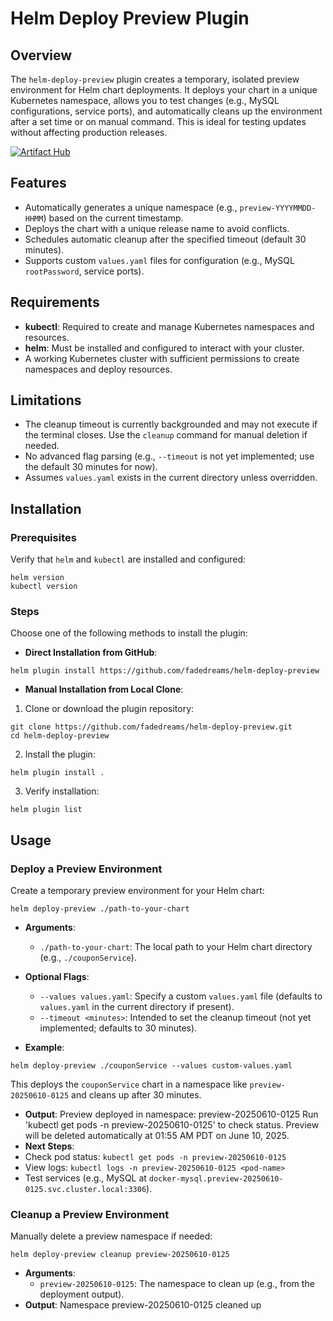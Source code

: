 # Helm Deploy Preview Plugin

## Overview
The `helm-deploy-preview` plugin creates a temporary, isolated preview environment for Helm chart deployments. It deploys your chart in a unique Kubernetes namespace, allows you to test changes (e.g., MySQL configurations, service ports), and automatically cleans up the environment after a set time or on manual command. This is ideal for testing updates without affecting production releases.

[![Artifact Hub](https://img.shields.io/endpoint?url=https://artifacthub.io/badge/repository/helm-deploy-preview)](https://artifacthub.io/packages/search?repo=helm-deploy-preview)

## Features
- Automatically generates a unique namespace (e.g., `preview-YYYYMMDD-HHMM`) based on the current timestamp.
- Deploys the chart with a unique release name to avoid conflicts.
- Schedules automatic cleanup after the specified timeout (default 30 minutes).
- Supports custom `values.yaml` files for configuration (e.g., MySQL `rootPassword`, service ports).

## Requirements
- **kubectl**: Required to create and manage Kubernetes namespaces and resources.
- **helm**: Must be installed and configured to interact with your cluster.
- A working Kubernetes cluster with sufficient permissions to create namespaces and deploy resources.

## Limitations
- The cleanup timeout is currently backgrounded and may not execute if the terminal closes. Use the `cleanup` command for manual deletion if needed.
- No advanced flag parsing (e.g., `--timeout` is not yet implemented; use the default 30 minutes for now).
- Assumes `values.yaml` exists in the current directory unless overridden.

## Installation

### Prerequisites
Verify that `helm` and `kubectl` are installed and configured:
```
helm version
kubectl version
```
### Steps
Choose one of the following methods to install the plugin:
- **Direct Installation from GitHub**:
```
helm plugin install https://github.com/fadedreams/helm-deploy-preview
```
- **Manual Installation from Local Clone**:

1. Clone or download the plugin repository:
```
git clone https://github.com/fadedreams/helm-deploy-preview.git
cd helm-deploy-preview
```
2. Install the plugin:
```
helm plugin install .
```
3. Verify installation:
```
helm plugin list
```

## Usage

### Deploy a Preview Environment
Create a temporary preview environment for your Helm chart:
```
helm deploy-preview ./path-to-your-chart
```
- **Arguments**:
  - `./path-to-your-chart`: The local path to your Helm chart directory (e.g., `./couponService`).
- **Optional Flags**:
  - `--values values.yaml`: Specify a custom `values.yaml` file (defaults to `values.yaml` in the current directory if present).
  - `--timeout <minutes>`: Intended to set the cleanup timeout (not yet implemented; defaults to 30 minutes).

- **Example**:
```
helm deploy-preview ./couponService --values custom-values.yaml
```
This deploys the `couponService` chart in a namespace like `preview-20250610-0125` and cleans up after 30 minutes.

- **Output**:
Preview deployed in namespace: preview-20250610-0125
Run 'kubectl get pods -n preview-20250610-0125' to check status.
Preview will be deleted automatically at 01:55 AM PDT on June 10, 2025.
- **Next Steps**:
- Check pod status: `kubectl get pods -n preview-20250610-0125`
- View logs: `kubectl logs -n preview-20250610-0125 <pod-name>`
- Test services (e.g., MySQL at `docker-mysql.preview-20250610-0125.svc.cluster.local:3306`).

### Cleanup a Preview Environment
Manually delete a preview namespace if needed:
```
helm deploy-preview cleanup preview-20250610-0125
```
- **Arguments**:
  - `preview-20250610-0125`: The namespace to clean up (e.g., from the deployment output).
- **Output**:
Namespace preview-20250610-0125 cleaned up
